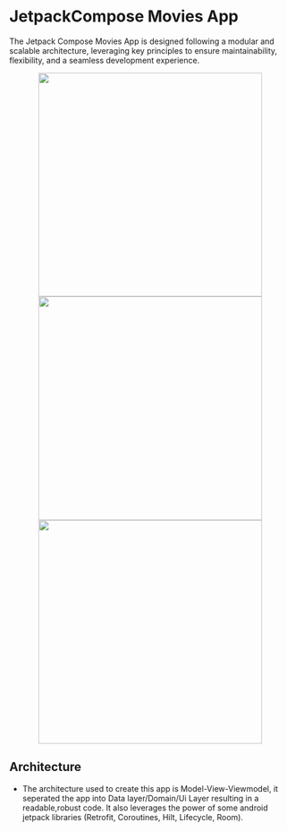 # JetpackCompose Movies App
The Jetpack Compose Movies App is designed following a modular and scalable architecture, leveraging key principles to ensure maintainability, flexibility, and a seamless development experience.  
 <div>
 <p align="center">
  <img src="https://github.com/Riadh233/JetpackComposeMoviesApp/assets/78601101/42bb98eb-181a-448d-ad4d-ca66a9056f44"height="400" >
  <img src="https://github.com/Riadh233/JetpackComposeMoviesApp/assets/78601101/58f7376d-5e00-4c9a-8a63-ed3f3a0a3f24" height="400" >
  <img src="https://github.com/Riadh233/JetpackComposeMoviesApp/assets/78601101/90f508d5-c791-4ea8-9773-81ff99c6fb68" height="400" >
 
 <div>

  
   ## Architecture 
   * The architecture used to create this app is Model-View-Viewmodel, it seperated the app into Data 
    layer/Domain/Ui Layer resulting in a readable,robust code. It also leverages the power of some android jetpack 
    libraries (Retrofit, Coroutines, Hilt, Lifecycle, Room).

  
